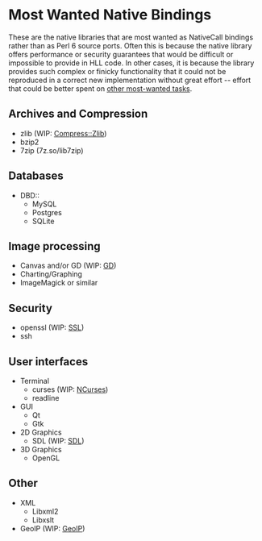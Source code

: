 # Most Wanted Native Bindings

These are the native libraries that are most wanted as NativeCall bindings
rather than as Perl 6 source ports.  Often this is because the native library
offers performance or security guarantees that would be difficult or
impossible to provide in HLL code.  In other cases, it is because the library
provides such complex or finicky functionality that it could not be reproduced
in a correct new implementation without great effort -- effort that could be
better spent on [other most-wanted tasks](README-wanted.md).


## Archives and Compression

* zlib (WIP: [Compress::Zlib](https://github.com/retupmoca/P6-Compress-Zlib/))
* bzip2
* 7zip (7z.so/lib7zip)


## Databases

* DBD::
  + MySQL
  + Postgres
  + SQLite


## Image processing

* Canvas and/or GD (WIP: [GD](https://github.com/mrhdias/perl6-GD/))
* Charting/Graphing
* ImageMagick or similar


## Security

* openssl (WIP: [SSL](https://github.com/grondilu/openssl/))
* ssh


## User interfaces

* Terminal
  + curses (WIP: [NCurses](https://github.com/azawawi/perl6-ncurses/))
  + readline
* GUI
  + Qt
  + Gtk
* 2D Graphics
  + SDL (WIP: [SDL](https://github.com/PerlGameDev/SDL6/))
* 3D Graphics
  + OpenGL

## Other

* XML
  + Libxml2
  + Libxslt
* GeoIP (WIP: [GeoIP](https://github.com/bbkr/GeoIPerl6))
